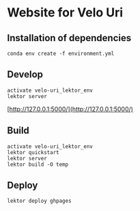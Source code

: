 # Website for Velo Uri


## Installation of dependencies

```
conda env create -f environment.yml
```

## Develop

```
activate velo-uri_lektor_env
lektor server
```

[http://127.0.0.1:5000/](http://127.0.0.1:5000/)


## Build

```
activate velo-uri_lektor_env
lektor quickstart
lektor server
lektor build -O temp
```

## Deploy

```
lektor deploy ghpages
```




